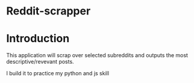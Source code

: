 # Reddit-scrapper
# Introduction
<p>This application will scrap over selected subreddits and outputs the most descriptive/revevant posts.</p>
<p>I build it to practice my python and js skill</p>

# 
